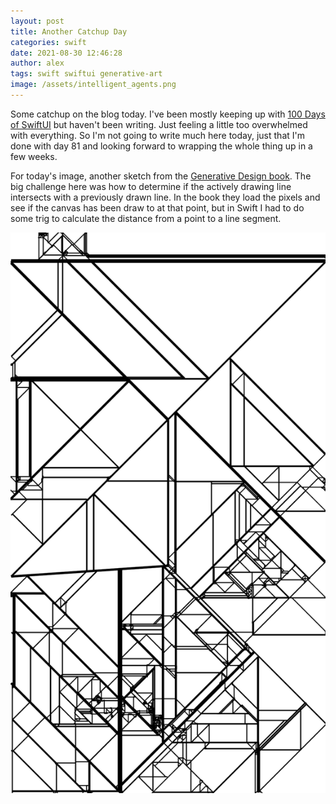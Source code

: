 ```yaml
---
layout: post
title: Another Catchup Day
categories: swift
date: 2021-08-30 12:46:28
author: alex
tags: swift swiftui generative-art
image: /assets/intelligent_agents.png
---
```


Some catchup on the blog today. I've been mostly keeping up with [100 Days of SwiftUI](https://www.hackingwithswift.com/100/swiftui) but haven't been writing. Just feeling a little too overwhelmed with everything. So I'm not going to write much here today, just that I'm done with day 81 and looking forward to wrapping the whole thing up in a few weeks.

For today's image, another sketch from the [Generative Design book](http://www.generative-gestaltung.de/2/). The big challenge here was how to determine if the actively drawing line intersects with a previously drawn line. In the book they load the pixels and see if the canvas has been draw to at that point, but in Swift I had to do some trig to calculate the distance from a point to a line segment.

![Intelligent agents](/assets/intelligent_agents.png)
